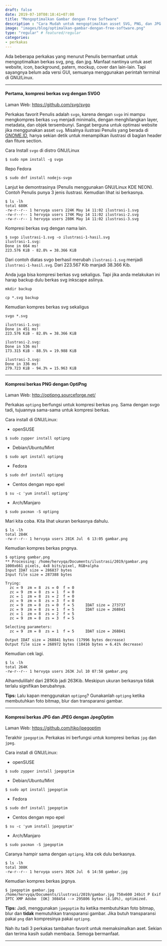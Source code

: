 ```yaml
---
draft: false
date: 2019-07-10T08:18:41+07:00
title: "Mengoptimalkan Gambar dengan Free Software"
description : "Cara Mudah untuk mengoptimalkan asset SVG, PNG, dan JPG dengan perangkat lunak bebas."
image: "images/blog/optimalkan-gambar-dengan-free-software.png"
type: "regular" # featured/regular
categories:
- perkakas
---
```


Ada beberapa perkakas yang menurut Penulis bermanfaat untuk mengoptimalkan berkas svg, png, dan jpg. Manfaat nantinya untuk aset website, icon, background, patern, mockup, cover dan lain-lain. Tapi sayangnya belum ada versi GUI, semuanya menggunakan perintah terminal di GNU/Linux.

***

#### Pertama, kompresi berkas svg dengan SVGO

Laman Web: https://github.com/svg/svgo

Perkakas favorit Penulis adalah `svgo`, karena dengan `svgo` ini mampu mengkompres berkas `svg` menjadi minimalis, dengan menghilangkan layer, metadata, dan objek tersembunyi. Sangat berguna untuk optimasi website jika menggunakan asset `svg`. Misalnya ilustrasi Penulis yang berada di [GNOME.ID], hanya sekian detik untuk menampilkan ilustrasi di bagian header dan fiture section.

Cara Install `svgo` di distro GNU/Linux

```
$ sudo npm install -g svgo
```

Repo Fedora

```
$ sudo dnf install nodejs-svgo
```

Lanjut ke demontrasinya (Penulis menggunakan GNU/Linux KDE NEON). Contoh Penulis punya 3 jenis ilustrasi. Kemudian lihat isi berkasnya.
```
$ ls -lh
total 680K
-rw-r--r-- 1 hervyqa users 224K May 14 11:02 ilustrasi-1.svg
-rw-r--r-- 1 hervyqa users 174K May 14 11:02 ilustrasi-2.svg
-rw-r--r-- 1 hervyqa users 280K May 14 11:02 ilustrasi-3.svg
```

Kompresi berkas svg dengan nama lain.
```
$ svgo ilustrasi-1.svg -o ilustrasi-1-hasil.svg
ilustrasi-1.svg:
Done in 664 ms!
223.576 KiB - 82.8% = 38.366 KiB
```

Dari contoh diatas svgo berhasil merubah `ilustrasi-1.svg` menjadi `ilustrasi-1-hasil.svg`. Dari 223.567 Kib manjadi 38.366 Kib.

Anda juga bisa kompresi berkas svg sekaligus. Tapi jika anda melakukan ini harap backup dulu berkas svg inkscape aslinya.
```
mkdir backup
```

```
cp *.svg backup
```

Kemudian kompres berkas svg sekaligus
```
svgo *.svg
```

```
ilustrasi-1.svg:
Done in 451 ms!
223.576 KiB - 82.8% = 38.366 KiB

ilustrasi-2.svg:
Done in 536 ms!
173.315 KiB - 88.5% = 19.988 KiB

ilustrasi-3.svg:
Done in 336 ms!
279.723 KiB - 94.3% = 15.963 KiB
```

***

#### Kompresi berkas PNG dengan OptiPng

Laman Web: http://optipng.sourceforge.net/

Perkakas `optipng` berfungsi untuk kompresi berkas `png`. Sama dengan svgo tadi, tujuannya sama-sama untuk kompresi berkas.

Cara install di GNU/Linux:

* openSUSE

```
$ sudo zypper install optipng
```

* Debian/Ubuntu/Mint

```
$ sudo apt install optipng
```

* Fedora

```
$ sudo dnf install optipng
```

* Centos dengan repo epel

```
$ su -c 'yum install optipng'
```

* Arch/Manjaro

```
$ sudo pacman -S optipng
```

Mari kita coba.
Kita lihat ukuran berkasnya dahulu.

```
$ ls -lh
total 284K
-rw-r--r-- 1 hervyqa users 281K Jul  6 13:05 gambar.png
```

Kemudian kompres berkas pngnya.

```
$ optipng gambar.png
** Processing: /home/hervyqa/Documents/ilustrasi/2019/gambar.png
1000x661 pixels, 4x8 bits/pixel, RGB+alpha
Input IDAT size = 286837 bytes
Input file size = 287388 bytes

Trying:
  zc = 9  zm = 8  zs = 0  f = 0
  zc = 9  zm = 8  zs = 1  f = 0
  zc = 1  zm = 8  zs = 2  f = 0
  zc = 9  zm = 8  zs = 3  f = 0
  zc = 9  zm = 8  zs = 0  f = 5		IDAT size = 273737
  zc = 9  zm = 8  zs = 1  f = 5		IDAT size = 268841
  zc = 1  zm = 8  zs = 2  f = 5
  zc = 9  zm = 8  zs = 3  f = 5
                               
Selecting parameters:
  zc = 9  zm = 8  zs = 1  f = 5		IDAT size = 268841

Output IDAT size = 268841 bytes (17996 bytes decrease)
Output file size = 268972 bytes (18416 bytes = 6.41% decrease)
```

Kemudian cek lagi.
```
$ ls -lh
total 264K
-rw-r--r-- 1 hervyqa users 263K Jul 10 07:58 gambar.png
```

Alhamdulillah! dari 281Kib jadi 263Kib. Meskipun ukuran berkasnya tidak terlalu signifikan berubahnya.

**Tips:** Lalu kapan menggunakan `optipng`? Gunakanlah `optipng` ketika membutuhkan foto bitmap, blur dan transparansi gambar.

***

#### Kompresi berkas JPG dan JPEG dengan JpegOptim

Laman Web: https://github.com/tjko/jpegoptim

Terakhir `jpegoptim`. Perkakas ini berfungsi untuk kompresi berkas `jpg` dan `jpeg`.

Cara install di GNU/Linux:

* openSUSE

```
$ sudo zypper install jpegoptim
```

* Debian/Ubuntu/Mint

```
$ sudo apt install jpegoptim
```

* Fedora

```
$ sudo dnf install jpegoptim
```

* Centos dengan repo epel

```
$ su -c 'yum install jpegoptim'
```

* Arch/Manjaro

```
$ sudo pacman -S jpegoptim
```

Caranya hampir sama dengan `optipng`. kita cek dulu berkasnya.

```
$ ls -lh
total 308K
-rw-r--r-- 1 hervyqa users 302K Jul  6 14:58 gambar.jpg
```

Kemudian kompres berkas jpgnya.

```
$ jpegoptim gambar.jpg
/home/hervyqa/Documents/ilustrasi/2019/gambar.jpg 750x600 24bit P Exif IPTC XMP Adobe  [OK] 308454 --> 295806 bytes (4.10%), optimized.
```

**Tips:** Jadi, menggunakan `jpegoptim` itu ketika membutuhkan foto bitmap, blur dan **tidak** memutuhkan transparansi gambar. Jika butuh transparansi pakai `png` dan kompresinya pakai `optipng`.

Nah itu tadi 3 perkakas tambahan favorit untuk memaksimalkan aset. Sekian dan terima kasih sudah membaca. Semoga bermanfaat.

***

[Inkscape]:https://www.inkscape.org
[Gimp]:https://www.gimp.org
[GNOME.ID]:https://www.gnome.id
